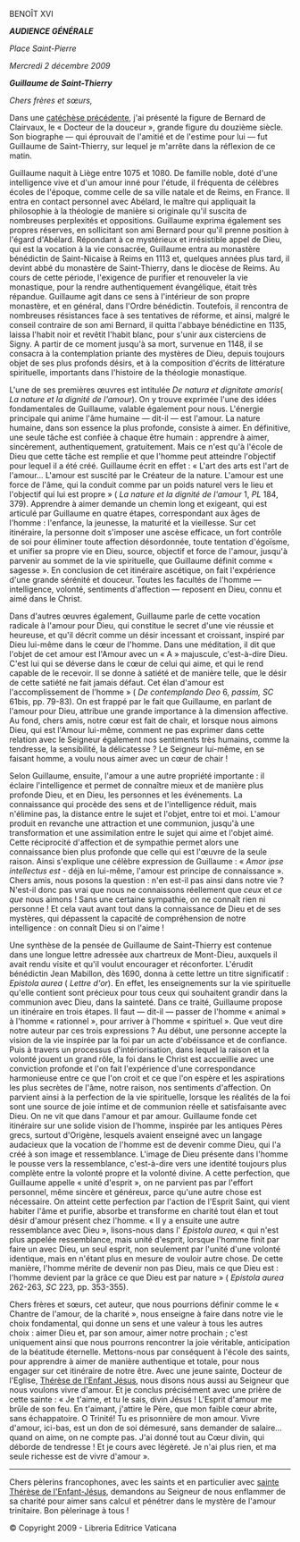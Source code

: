 BENOÎT XVI

***AUDIENCE GÉNÉRALE***

*Place Saint-Pierre*

*Mercredi 2 décembre 2009*

***Guillaume de Saint-Thierry***

*Chers frères et sœurs,*

Dans une [catéchèse précédente](/content/benedict-xvi/fr/audiences/2009/documents/hf_ben-xvi_aud_20091021.html), j'ai présenté la figure de Bernard de Clairvaux, le « Docteur de la douceur », grande figure du douzième siècle. Son biographe — qui éprouvait de l'amitié et de l'estime pour lui — fut Guillaume de Saint-Thierry, sur lequel je m'arrête dans la réflexion de ce matin.

Guillaume naquit à Liège entre 1075 et 1080. De famille noble, doté d'une intelligence vive et d'un amour inné pour l'étude, il fréquenta de célèbres écoles de l'époque, comme celle de sa ville natale et de Reims, en France. Il entra en contact personnel avec Abélard, le maître qui appliquait la philosophie à la théologie de manière si originale qu'il suscita de nombreuses perplexités et oppositions. Guillaume exprima également ses propres réserves, en sollicitant son ami Bernard pour qu'il prenne position à l'égard d'Abélard. Répondant à ce mystérieux et irrésistible appel de Dieu, qui est la vocation à la vie consacrée, Guillaume entra au monastère bénédictin de Saint-Nicaise à Reims en 1113 et, quelques années plus tard, il devint abbé du monastère de Saint-Thierry, dans le diocèse de Reims. Au cours de cette période, l'exigence de purifier et renouveler la vie monastique, pour la rendre authentiquement évangélique, était très répandue. Guillaume agit dans ce sens à l'intérieur de son propre monastère, et en général, dans l'Ordre bénédictin. Toutefois, il rencontra de nombreuses résistances face à ses tentatives de réforme, et ainsi, malgré le conseil contraire de son ami Bernard, il quitta l'abbaye bénédictine en 1135, laissa l'habit noir et revêtit l'habit blanc, pour s'unir aux cisterciens de Signy. A partir de ce moment jusqu'à sa mort, survenue en 1148, il se consacra à la contemplation priante des mystères de Dieu, depuis toujours objet de ses plus profonds désirs, et à la composition d'écrits de littérature spirituelle, importants dans l'histoire de la théologie monastique.

L'une de ses premières œuvres est intitulée *De natura et dignitate amoris*( *La nature et la dignité de l'amour*). On y trouve exprimée l'une des idées fondamentales de Guillaume, valable également pour nous. L'énergie principale qui anime l'âme humaine — dit-il — est l'amour. La nature humaine, dans son essence la plus profonde, consiste à aimer. En définitive, une seule tâche est confiée à chaque être humain : apprendre à aimer, sincèrement, authentiquement, gratuitement. Mais ce n'est qu'à l'école de Dieu que cette tâche est remplie et que l'homme peut atteindre l'objectif pour lequel il a été créé. Guillaume écrit en effet : « L'art des arts est l'art de l'amour... L'amour est suscité par le Créateur de la nature. L'amour est une force de l'âme, qui la conduit comme par un poids naturel vers le lieu et l'objectif qui lui est propre » ( *La nature et la dignité de l'amour* 1, *PL* 184, 379). Apprendre à aimer demande un chemin long et exigeant, qui est articulé par Guillaume en quatre étapes, correspondant aux âges de l'homme : l'enfance, la jeunesse, la maturité et la vieillesse. Sur cet itinéraire, la personne doit s'imposer une ascèse efficace, un fort contrôle de soi pour éliminer toute affection désordonnée, toute tentation d'égoïsme, et unifier sa propre vie en Dieu, source, objectif et force de l'amour, jusqu'à parvenir au sommet de la vie spirituelle, que Guillaume définit comme « sagesse ». En conclusion de cet itinéraire ascétique, on fait l'expérience d'une grande sérénité et douceur. Toutes les facultés de l'homme — intelligence, volonté, sentiments d'affection — reposent en Dieu, connu et aimé dans le Christ.

Dans d'autres œuvres également, Guillaume parle de cette vocation radicale à l'amour pour Dieu, qui constitue le secret d'une vie réussie et heureuse, et qu'il décrit comme un désir incessant et croissant, inspiré par Dieu lui-même dans le cœur de l'homme. Dans une méditation, il dit que l'objet de cet amour est l'Amour avec un « A » majuscule, c'est-à-dire Dieu. C'est lui qui se déverse dans le cœur de celui qui aime, et qui le rend capable de le recevoir. Il se donne à satiété et de manière telle, que le désir de cette satiété ne fait jamais défaut. Cet élan d'amour est l'accomplissement de l'homme » ( *De contemplando Deo* 6, *passim, SC* 61bis, pp. 79-83). On est frappé par le fait que Guillaume, en parlant de l'amour pour Dieu, attribue une grande importance à la dimension affective. Au fond, chers amis, notre cœur est fait de chair, et lorsque nous aimons Dieu, qui est l'Amour lui-même, comment ne pas exprimer dans cette relation avec le Seigneur également nos sentiments très humains, comme la tendresse, la sensibilité, la délicatesse ? Le Seigneur lui-même, en se faisant homme, a voulu nous aimer avec un cœur de chair !

Selon Guillaume, ensuite, l'amour a une autre propriété importante : il éclaire l'intelligence et permet de connaître mieux et de manière plus profonde Dieu, et en Dieu, les personnes et les événements. La connaissance qui procède des sens et de l'intelligence réduit, mais n'élimine pas, la distance entre le sujet et l'objet, entre toi et moi. L'amour produit en revanche une attraction et une communion, jusqu'à une transformation et une assimilation entre le sujet qui aime et l'objet aimé. Cette réciprocité d'affection et de sympathie permet alors une connaissance bien plus profonde que celle qui est l'œuvre de la seule raison. Ainsi s'explique une célèbre expression de Guillaume : « *Amor ipse intellectus est* - déjà en lui-même, l'amour est principe de connaissance ». Chers amis, nous posons la question : n'en est-il pas ainsi dans notre vie ? N'est-il donc pas vrai que nous ne connaissons réellement que *ceux* et *ce que* nous aimons ! Sans une certaine sympathie, on ne connaît rien ni personne ! Et cela vaut avant tout dans la connaissance de Dieu et de ses mystères, qui dépassent la capacité de compréhension de notre intelligence : on connaît Dieu si on l'aime !

Une synthèse de la pensée de Guillaume de Saint-Thierry est contenue dans une longue lettre adressée aux chartreux de Mont-Dieu, auxquels il avait rendu visite et qu'il voulut encourager et réconforter. L'érudit bénédictin Jean Mabillon, dès 1690, donna à cette lettre un titre significatif : *Epistola aurea* ( *Lettre d'or*). En effet, les enseignements sur la vie spirituelle qu'elle contient sont précieux pour tous ceux qui souhaitent grandir dans la communion avec Dieu, dans la sainteté. Dans ce traité, Guillaume propose un itinéraire en trois étapes. Il faut — dit-il — passer de l'homme « animal » à l'homme « rationnel », pour arriver à l'homme « spirituel ». Que veut dire notre auteur par ces trois expressions ? Au début, une personne accepte la vision de la vie inspirée par la foi par un acte d'obéissance et de confiance. Puis à travers un processus d'intériorisation, dans lequel la raison et la volonté jouent un grand rôle, la foi dans le Christ est accueillie avec une conviction profonde et l'on fait l'expérience d'une correspondance harmonieuse entre ce que l'on croit et ce que l'on espère et les aspirations les plus secrètes de l'âme, notre raison, nos sentiments d'affection. On parvient ainsi à la perfection de la vie spirituelle, lorsque les réalités de la foi sont une source de joie intime et de communion réelle et satisfaisante avec Dieu. On ne vit que dans l'amour et par amour. Guillaume fonde cet itinéraire sur une solide vision de l'homme, inspirée par les antiques Pères grecs, surtout d'Origène, lesquels avaient enseigné avec un langage audacieux que la vocation de l'homme est de devenir comme Dieu, qui l'a créé à son image et ressemblance. L'image de Dieu présente dans l'homme le pousse vers la ressemblance, c'est-à-dire vers une identité toujours plus complète entre la volonté propre et la volonté divine. A cette perfection, que Guillaume appelle « unité d'esprit », on ne parvient pas par l'effort personnel, même sincère et généreux, parce qu'une autre chose est nécessaire. On atteint cette perfection par l'action de l'Esprit Saint, qui vient habiter l'âme et purifie, absorbe et transforme en charité tout élan et tout désir d'amour présent chez l'homme. « Il y a ensuite une autre ressemblance avec Dieu », lisons-nous dans l' *Epistola aurea*, « qui n'est plus appelée ressemblance, mais unité d'esprit, lorsque l'homme finit par faire un avec Dieu, un seul esprit, non seulement par l'unité d'une volonté identique, mais en n'étant plus en mesure de vouloir autre chose. De cette manière, l'homme mérite de devenir non pas Dieu, mais ce que Dieu est : l'homme devient par la grâce ce que Dieu est par nature » ( *Epistola aurea* 262-263, *SC* 223, pp. 353-355).

Chers frères et sœurs, cet auteur, que nous pourrions définir comme le « Chantre de l'amour, de la charité », nous enseigne à faire dans notre vie le choix fondamental, qui donne un sens et une valeur à tous les autres choix : aimer Dieu et, par son amour, aimer notre prochain ; c'est uniquement ainsi que nous pourrons rencontrer la joie véritable, anticipation de la béatitude éternelle. Mettons-nous par conséquent à l'école des saints, pour apprendre à aimer de manière authentique et totale, pour nous engager sur cet itinéraire de notre être. Avec une jeune sainte, Docteur de l'Eglise, [Thérèse de l'Enfant Jésus](http://www.vatican.va/news_services/liturgy/documents/ns_lit_doc_19101997_stherese_fr.html), nous disons nous aussi au Seigneur que nous voulons vivre d'amour. Et je conclus précisément avec une prière de cette sainte : « Je t'aime, et tu le sais, divin Jésus ! L'Esprit d'amour me brûle de son feu. En t'aimant, j'attire le Père, que mon faible cœur abrite, sans échappatoire. O Trinité! Tu es prisonnière de mon amour. Vivre d'amour, ici-bas, est un don de soi démesuré, sans demander de salaire... quand on aime, on ne compte pas. J'ai donné tout au Cœur divin, qui déborde de tendresse ! Et je cours avec légèreté. Je n'ai plus rien, et ma seule richesse est de vivre d'amour ».

* * *

Chers pèlerins francophones, avec les saints et en particulier avec [sainte Thérèse de l'Enfant-Jésus](http://www.vatican.va/news_services/liturgy/documents/ns_lit_doc_19101997_stherese_fr.html), demandons au Seigneur de nous enflammer de sa charité pour aimer sans calcul et pénétrer dans le mystère de l'amour trinitaire. Bon pèlerinage à tous !

© Copyright 2009 - Libreria Editrice Vaticana